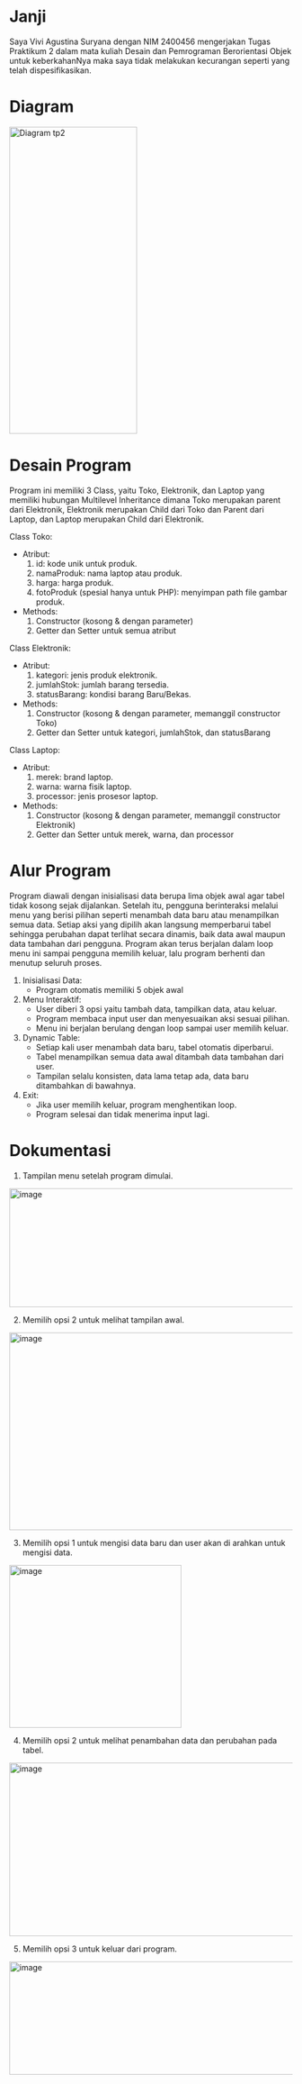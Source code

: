 # Janji
Saya Vivi Agustina Suryana dengan NIM 2400456 mengerjakan Tugas Praktikum 2 dalam mata kuliah Desain dan Pemrograman Berorientasi Objek untuk keberkahanNya maka saya tidak melakukan kecurangan seperti yang telah dispesifikasikan.

# Diagram 

<img width="227" height="545" alt="Diagram tp2" src="https://github.com/user-attachments/assets/2871b46b-00bd-4d7f-8fd4-51594835c2e6" />

# Desain Program
Program ini memiliki 3 Class, yaitu Toko, Elektronik, dan Laptop yang memiliki hubungan Multilevel Inheritance dimana Toko merupakan parent dari Elektronik, Elektronik merupakan Child dari Toko dan Parent dari Laptop, dan Laptop merupakan Child dari Elektronik.

Class Toko: 
- Atribut:
  1. id: kode unik untuk produk.
  2. namaProduk: nama laptop atau produk.
  3. harga:  harga produk.
  4. fotoProduk (spesial hanya untuk PHP): menyimpan path file gambar produk.
- Methods:
  1. Constructor (kosong & dengan parameter)
  2. Getter dan Setter untuk semua atribut

Class Elektronik:
- Atribut:
  1. kategori: jenis produk elektronik.
  2. jumlahStok: jumlah barang tersedia.
  3. statusBarang: kondisi barang Baru/Bekas.
- Methods:
  1. Constructor (kosong & dengan parameter, memanggil constructor Toko)
  2. Getter dan Setter untuk kategori, jumlahStok, dan statusBarang

Class Laptop:
- Atribut:
  1. merek: brand laptop.
  2. warna: warna fisik laptop.
  3. processor: jenis prosesor laptop.
- Methods:
  1. Constructor (kosong & dengan parameter, memanggil constructor Elektronik)
  2. Getter dan Setter untuk merek, warna, dan processor

# Alur Program
Program diawali dengan inisialisasi data berupa lima objek awal agar tabel tidak kosong sejak dijalankan. Setelah itu, pengguna berinteraksi melalui menu yang berisi pilihan seperti menambah data baru atau menampilkan semua data. Setiap aksi yang dipilih akan langsung memperbarui tabel sehingga perubahan dapat terlihat secara dinamis, baik data awal maupun data tambahan dari pengguna. Program akan terus berjalan dalam loop menu ini sampai pengguna memilih keluar, lalu program berhenti dan menutup seluruh proses.

1. Inisialisasi Data:
   - Program otomatis memiliki 5 objek awal
2. Menu Interaktif:
   - User diberi 3 opsi yaitu tambah data, tampilkan data, atau keluar.
   - Program membaca input user dan menyesuaikan aksi sesuai pilihan.
   - Menu ini berjalan berulang dengan loop sampai user memilih keluar.
3. Dynamic Table:
   - Setiap kali user menambah data baru, tabel otomatis diperbarui.
   - Tabel menampilkan semua data awal ditambah data tambahan dari user.
   - Tampilan selalu konsisten, data lama tetap ada, data baru ditambahkan di bawahnya.
4. Exit:
   - Jika user memilih keluar, program menghentikan loop.
   - Program selesai dan tidak menerima input lagi.

# Dokumentasi
1. Tampilan menu setelah program dimulai.

<img width="753" height="211" alt="image" src="https://github.com/user-attachments/assets/02d205e0-db8b-4e0c-b604-ff41c2cdf917" />

2. Memilih opsi 2 untuk melihat tampilan awal.

<img width="891" height="351" alt="image" src="https://github.com/user-attachments/assets/49f5ee03-dffd-4db1-aaac-7650676f77d0" />
   
3. Memilih opsi 1 untuk mengisi data baru dan user akan di arahkan untuk mengisi data.

<img width="306" height="289" alt="image" src="https://github.com/user-attachments/assets/3a55972c-12d6-44fd-bc8d-c08c0801c7f0" />

4. Memilih opsi 2 untuk melihat penambahan data dan perubahan pada tabel.

<img width="874" height="308" alt="image" src="https://github.com/user-attachments/assets/566dc36e-16ce-445f-bd44-ae2c0f85fe06" />
   
5. Memilih opsi 3 untuk keluar dari program.

<img width="687" height="201" alt="image" src="https://github.com/user-attachments/assets/4e720bd9-f471-4b9c-8174-67ec1960fceb" />
    
